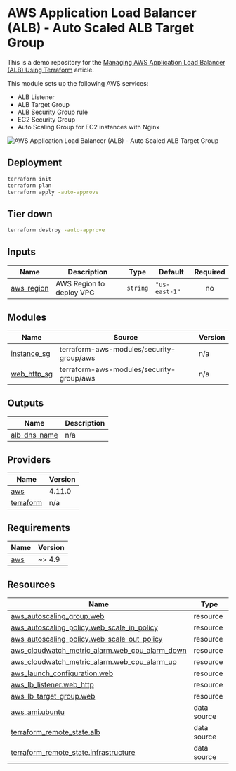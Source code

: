 <!-- BEGIN_TF_DOCS -->

# AWS Application Load Balancer (ALB) - Auto Scaled ALB Target Group

This is a demo repository for the [Managing AWS Application Load Balancer (ALB) Using Terraform](https://hands-on.cloud/managing-aws-application-load-balancer-alb-using-terraform/) article.

This module sets up the following AWS services:

* ALB Listener
* ALB Target Group
* ALB Security Group rule
* EC2 Security Group
* Auto Scaling Group for EC2 instances with Nginx 

![AWS Application Load Balancer (ALB) - Auto Scaled ALB Target Group](https://hands-on.cloud/wp-content/uploads/2022/04/Managing-AWS-Application-Load-Balancer-ALB-Using-Terraform-Auto-Scaling-2048x1670.png)

## Deployment

```sh
terraform init
terraform plan
terraform apply -auto-approve
```

## Tier down

```sh
terraform destroy -auto-approve
```
## Inputs

| Name | Description | Type | Default | Required |
|------|-------------|------|---------|:--------:|
| <a name="input_aws_region"></a> [aws\_region](#input\_aws\_region) | AWS Region to deploy VPC | `string` | `"us-east-1"` | no |
## Modules

| Name | Source | Version |
|------|--------|---------|
| <a name="module_instance_sg"></a> [instance\_sg](#module\_instance\_sg) | terraform-aws-modules/security-group/aws | n/a |
| <a name="module_web_http_sg"></a> [web\_http\_sg](#module\_web\_http\_sg) | terraform-aws-modules/security-group/aws | n/a |
## Outputs

| Name | Description |
|------|-------------|
| <a name="output_alb_dns_name"></a> [alb\_dns\_name](#output\_alb\_dns\_name) | n/a |
## Providers

| Name | Version |
|------|---------|
| <a name="provider_aws"></a> [aws](#provider\_aws) | 4.11.0 |
| <a name="provider_terraform"></a> [terraform](#provider\_terraform) | n/a |
## Requirements

| Name | Version |
|------|---------|
| <a name="requirement_aws"></a> [aws](#requirement\_aws) | ~> 4.9 |
## Resources

| Name | Type |
|------|------|
| [aws_autoscaling_group.web](https://registry.terraform.io/providers/hashicorp/aws/latest/docs/resources/autoscaling_group) | resource |
| [aws_autoscaling_policy.web_scale_in_policy](https://registry.terraform.io/providers/hashicorp/aws/latest/docs/resources/autoscaling_policy) | resource |
| [aws_autoscaling_policy.web_scale_out_policy](https://registry.terraform.io/providers/hashicorp/aws/latest/docs/resources/autoscaling_policy) | resource |
| [aws_cloudwatch_metric_alarm.web_cpu_alarm_down](https://registry.terraform.io/providers/hashicorp/aws/latest/docs/resources/cloudwatch_metric_alarm) | resource |
| [aws_cloudwatch_metric_alarm.web_cpu_alarm_up](https://registry.terraform.io/providers/hashicorp/aws/latest/docs/resources/cloudwatch_metric_alarm) | resource |
| [aws_launch_configuration.web](https://registry.terraform.io/providers/hashicorp/aws/latest/docs/resources/launch_configuration) | resource |
| [aws_lb_listener.web_http](https://registry.terraform.io/providers/hashicorp/aws/latest/docs/resources/lb_listener) | resource |
| [aws_lb_target_group.web](https://registry.terraform.io/providers/hashicorp/aws/latest/docs/resources/lb_target_group) | resource |
| [aws_ami.ubuntu](https://registry.terraform.io/providers/hashicorp/aws/latest/docs/data-sources/ami) | data source |
| [terraform_remote_state.alb](https://registry.terraform.io/providers/hashicorp/terraform/latest/docs/data-sources/remote_state) | data source |
| [terraform_remote_state.infrastructure](https://registry.terraform.io/providers/hashicorp/terraform/latest/docs/data-sources/remote_state) | data source |

<!-- END_TF_DOCS -->